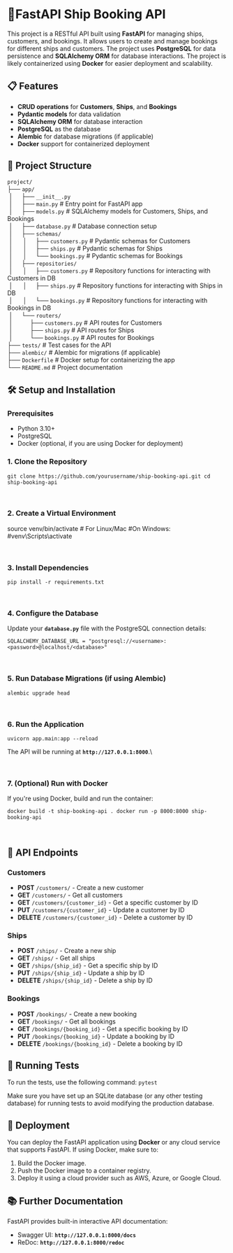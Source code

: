 # 🚀FastAPI Ship Booking API

This project is a RESTful API built using  **FastAPI**  for managing ships, customers, and bookings. It allows users to create and manage bookings for different ships and customers. The project uses  **PostgreSQL**  for data persistence and  **SQLAlchemy ORM**  for database interactions. The project is likely containerized using  **Docker**  for easier deployment and scalability.

## 📋 Features

-   **CRUD operations**  for  **Customers**,  **Ships**, and  **Bookings**
-   **Pydantic models**  for data validation
-   **SQLAlchemy ORM**  for database interaction
-   **PostgreSQL**  as the database
-   **Alembic**  for database migrations (if applicable)
-   **Docker**  support for containerized deployment

## 📂 Project Structure

`project/`   
├── `app/`   
 │     ├── `__init__.py`   
 │     ├── `main.py`                # Entry point for FastAPI app   
 │     ├── `models.py`              # SQLAlchemy models for Customers, Ships, and Bookings   
 │     ├── `database.py`            # Database connection setup   
 │     ├── `schemas/`   
 │      │     ├── `customers.py`       # Pydantic schemas for Customers   
 │      │     ├── `ships.py`           # Pydantic schemas for Ships   
 │      │     └── `bookings.py`        # Pydantic schemas for Bookings   
 │     ├── `repositories/`   
 │      │     ├── `customers.py`       # Repository functions for interacting with Customers in DB   
 │      │     ├── `ships.py`           # Repository functions for interacting with Ships in DB   
 │      │     └── `bookings.py`        # Repository functions for interacting with Bookings in DB    
 │     └── `routers/`   
 │          ├── `customers.py`       # API routes for Customers   
 │          ├── `ships.py`           # API routes for Ships   
 │          └── `bookings.py`        # API routes for Bookings    
├── `tests/`                     # Test cases for the API   
├── `alembic/`                   # Alembic for migrations (if applicable)  
├── `Dockerfile`                 # Docker setup for containerizing the app   
└── `README.md`                  # Project documentation   



## 🛠️ Setup and Installation

### Prerequisites

-   Python 3.10+
-   PostgreSQL
-   Docker (optional, if you are using Docker for deployment)
&nbsp;
### 1. Clone the Repository

`git clone https://github.com/yourusername/ship-booking-api.git
cd ship-booking-api`  

&nbsp;
### 2. Create a Virtual Environment

source venv/bin/activate  # For Linux/Mac
#On Windows:
#venv\Scripts\activate
  
&nbsp;
### 3. Install Dependencies


`pip install -r requirements.txt` 

&nbsp;
### 4. Configure the Database

Update your  **`database.py`**  file with the PostgreSQL connection details:

`SQLALCHEMY_DATABASE_URL = "postgresql://<username>:<password>@localhost/<database>"` 

&nbsp;
### 5. Run Database Migrations (if using Alembic)


`alembic upgrade head` 

&nbsp;
### 6. Run the Application


`uvicorn app.main:app --reload` 

The API will be running at  **`http://127.0.0.1:8000`**.\

&nbsp;
### 7. (Optional) Run with Docker

If you're using Docker, build and run the container:


`docker build -t ship-booking-api .
docker run -p 8000:8000 ship-booking-api`

&nbsp;
## 📄 API Endpoints

### Customers

-   **POST**  `/customers/`  - Create a new customer
-   **GET**  `/customers/`  - Get all customers
-   **GET**  `/customers/{customer_id}`  - Get a specific customer by ID
-   **PUT**  `/customers/{customer_id}`  - Update a customer by ID
-   **DELETE**  `/customers/{customer_id}`  - Delete a customer by ID

### Ships

-   **POST**  `/ships/`  - Create a new ship
-   **GET**  `/ships/`  - Get all ships
-   **GET**  `/ships/{ship_id}`  - Get a specific ship by ID
-   **PUT**  `/ships/{ship_id}`  - Update a ship by ID
-   **DELETE**  `/ships/{ship_id}`  - Delete a ship by ID

### Bookings

-   **POST**  `/bookings/`  - Create a new booking
-   **GET**  `/bookings/`  - Get all bookings
-   **GET**  `/bookings/{booking_id}`  - Get a specific booking by ID
-   **PUT**  `/bookings/{booking_id}`  - Update a booking by ID
-   **DELETE**  `/bookings/{booking_id}`  - Delete a booking by ID


## 🧪 Running Tests

To run the tests, use the following command:
`pytest` 

Make sure you have set up an SQLite database (or any other testing database) for running tests to avoid modifying the production database.


## 🚀 Deployment

You can deploy the FastAPI application using  **Docker**  or any cloud service that supports FastAPI. If using Docker, make sure to:

1.  Build the Docker image.
2.  Push the Docker image to a container registry.
3.  Deploy it using a cloud provider such as AWS, Azure, or Google Cloud.

## 📚 Further Documentation

FastAPI provides built-in interactive API documentation:

-   Swagger UI:  **`http://127.0.0.1:8000/docs`**
-   ReDoc:  **`http://127.0.0.1:8000/redoc`**
